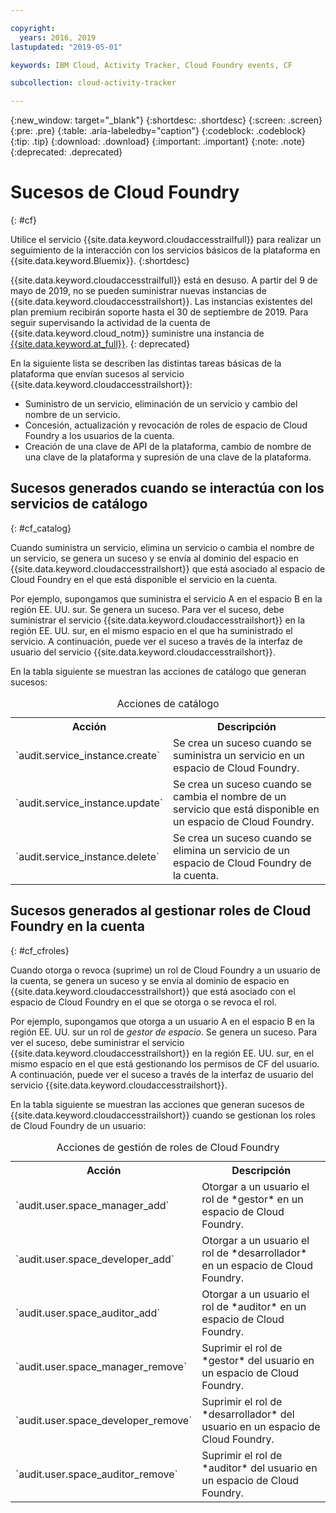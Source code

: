 ```yaml
---

copyright:
  years: 2016, 2019
lastupdated: "2019-05-01"

keywords: IBM Cloud, Activity Tracker, Cloud Foundry events, CF

subcollection: cloud-activity-tracker

---
```


{:new_window: target="_blank"}
{:shortdesc: .shortdesc}
{:screen: .screen}
{:pre: .pre}
{:table: .aria-labeledby="caption"}
{:codeblock: .codeblock}
{:tip: .tip}
{:download: .download}
{:important: .important}
{:note: .note}
{:deprecated: .deprecated}


# Sucesos de Cloud Foundry
{: #cf}

Utilice el servicio {{site.data.keyword.cloudaccesstrailfull}} para realizar un seguimiento de la interacción con los servicios básicos de la plataforma en {{site.data.keyword.Bluemix}}. 
{:shortdesc}

{{site.data.keyword.cloudaccesstrailfull}} está en desuso. A partir del 9 de mayo de 2019, no se pueden suministrar nuevas instancias de {{site.data.keyword.cloudaccesstrailshort}}. Las instancias existentes del plan premium recibirán soporte hasta el 30 de septiembre de 2019. Para seguir supervisando la actividad de la cuenta de {{site.data.keyword.cloud_notm}} suministre una instancia de [{{site.data.keyword.at_full}}](/docs/services/Activity-Tracker-with-LogDNA?topic=logdnaat-getting-started#getting-started).
{: deprecated}

En la siguiente lista se describen las distintas tareas básicas de la plataforma que envían sucesos al servicio {{site.data.keyword.cloudaccesstrailshort}}: 

* Suministro de un servicio, eliminación de un servicio y cambio del nombre de un servicio.
* Concesión, actualización y revocación de roles de espacio de Cloud Foundry a los usuarios de la cuenta.
* Creación de una clave de API de la plataforma, cambio de nombre de una clave de la plataforma y supresión de una clave de la plataforma.


## Sucesos generados cuando se interactúa con los servicios de catálogo
{: #cf_catalog}

Cuando suministra un servicio, elimina un servicio o cambia el nombre de un servicio, se genera un suceso y se envía al dominio del espacio en {{site.data.keyword.cloudaccesstrailshort}} que está asociado al espacio de Cloud Foundry en el que está disponible el servicio en la cuenta. 

Por ejemplo, supongamos que suministra el servicio A en el espacio B en la región EE. UU. sur. Se genera un suceso. Para ver el suceso, debe suministrar el servicio {{site.data.keyword.cloudaccesstrailshort}} en la región EE. UU. sur, en el mismo espacio en el que ha suministrado el servicio. A continuación, puede ver el suceso a través de la interfaz de usuario del servicio {{site.data.keyword.cloudaccesstrailshort}}.

En la tabla siguiente se muestran las acciones de catálogo que generan sucesos:

<table>
  <caption>Acciones de catálogo</caption>
  <tr>
    <th>Acción</th>
	  <th>Descripción</th>
  <tr>
  <tr>
    <td>`audit.service_instance.create`</td>
	<td>Se crea un suceso cuando se suministra un servicio en un espacio de Cloud Foundry.</td>
  </tr>
  <tr>
    <td>`audit.service_instance.update`</td>
	<td>Se crea un suceso cuando se cambia el nombre de un servicio que está disponible en un espacio de Cloud Foundry.</td>
  </tr>
  <tr>
    <td>`audit.service_instance.delete`</td>
	<td>Se crea un suceso cuando se elimina un servicio de un espacio de Cloud Foundry de la cuenta.</td>
  </tr>
</table>


 	

## Sucesos generados al gestionar roles de Cloud Foundry en la cuenta
{: #cf_cfroles} 

Cuando otorga o revoca (suprime) un rol de Cloud Foundry a un usuario de la cuenta, se genera un suceso y se envía al dominio de espacio en {{site.data.keyword.cloudaccesstrailshort}} que está asociado con el espacio de Cloud Foundry en el que se otorga o se revoca el rol. 

Por ejemplo, supongamos que otorga a un usuario A en el espacio B en la región EE. UU. sur un rol de *gestor de espacio*. Se genera un suceso. Para ver el suceso, debe suministrar el servicio {{site.data.keyword.cloudaccesstrailshort}} en la región EE. UU. sur, en el mismo espacio en el que está gestionando los permisos de CF del usuario. A continuación, puede ver el suceso a través de la interfaz de usuario del servicio {{site.data.keyword.cloudaccesstrailshort}}.


En la tabla siguiente se muestran las acciones que generan sucesos de {{site.data.keyword.cloudaccesstrailshort}} cuando se gestionan los roles de Cloud Foundry de un usuario:

<table>
  <caption>Acciones de gestión de roles de Cloud Foundry</caption>
  <tr>
    <th>Acción</th>
	<th>Descripción</th>
  <tr>
  <tr>
    <td>`audit.user.space_manager_add`</td>
	<td>Otorgar a un usuario el rol de *gestor* en un espacio de Cloud Foundry.</td>
  </tr>
  <tr>
    <td>`audit.user.space_developer_add`</td>
	<td>Otorgar a un usuario el rol de *desarrollador* en un espacio de Cloud Foundry.</td>
  </tr>
  <tr>
    <td>`audit.user.space_auditor_add`</td>
	<td>Otorgar a un usuario el rol de *auditor* en un espacio de Cloud Foundry.</td>
  </tr>
  <tr>
    <td>`audit.user.space_manager_remove`</td>
	<td>Suprimir el rol de *gestor* del usuario en un espacio de Cloud Foundry.</td>
  </tr>
  <tr>
    <td>`audit.user.space_developer_remove`</td>
	<td>Suprimir el rol de *desarrollador* del usuario en un espacio de Cloud Foundry.</td>
  </tr>
  <tr>
    <td>`audit.user.space_auditor_remove`</td>
	<td>Suprimir el rol de *auditor* del usuario en un espacio de Cloud Foundry.</td>
  </tr>
</table>






	
 	
 	
